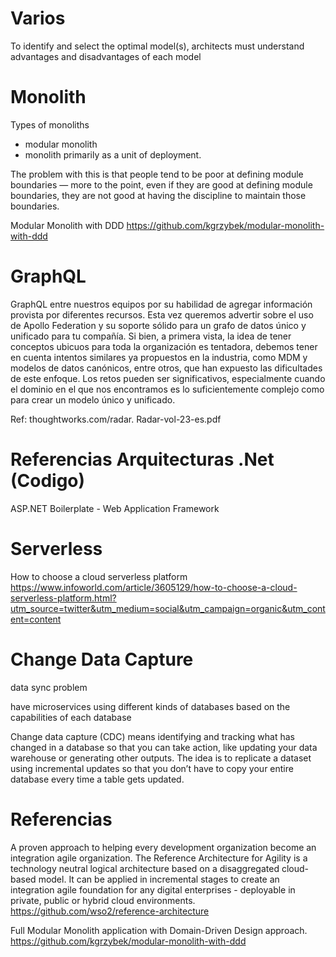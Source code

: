 
# Varios

To identify and select the optimal model(s), architects must understand advantages and disadvantages of each model 


# Monolith

Types of monoliths

- modular monolith
- monolith primarily as a unit of deployment.



The problem with this is that people tend to be poor at defining module boundaries — more to the point, even if they are good at defining module boundaries, they are not good at having the discipline to maintain those boundaries. 

Modular Monolith with DDD
https://github.com/kgrzybek/modular-monolith-with-ddd
 
 
 

# GraphQL

GraphQL entre nuestros equipos por su habilidad de agregar información provista por diferentes recursos. Esta vez queremos advertir sobre el uso de Apollo Federation y su soporte sólido para un grafo de datos único y unificado para tu compañía. Si bien, a primera vista, la idea de tener conceptos ubicuos para toda la organización es tentadora, debemos tener en cuenta intentos similares ya propuestos en la industria, como MDM y modelos de datos canónicos, entre otros, que han expuesto las dificultades de este  enfoque. Los retos pueden ser significativos, especialmente cuando el dominio en el que nos encontramos es lo suficientemente complejo como para crear un modelo único y unificado.

Ref: thoughtworks.com/radar. Radar-vol-23-es.pdf 


# Referencias Arquitecturas .Net (Codigo)

ASP.NET Boilerplate - Web Application Framework 


# Serverless 
How to choose a cloud serverless platform
https://www.infoworld.com/article/3605129/how-to-choose-a-cloud-serverless-platform.html?utm_source=twitter&utm_medium=social&utm_campaign=organic&utm_content=content


# Change Data Capture

data sync problem
 
have microservices using different kinds of databases based on the capabilities of each database

Change data capture (CDC) means identifying and tracking what has changed in a database so that you can take action, like updating your data warehouse or generating other outputs. The idea is to replicate a dataset using incremental updates so that you don’t have to copy your entire database every time a table gets updated.


# Referencias

A proven approach to helping every development organization become an integration agile organization. The Reference Architecture for Agility is a technology neutral logical architecture based on a disaggregated cloud-based model. It can be applied in incremental stages to create an integration agile foundation for any digital enterprises - deployable in private, public or hybrid cloud environments.
https://github.com/wso2/reference-architecture


 Full Modular Monolith application with Domain-Driven Design approach. 
https://github.com/kgrzybek/modular-monolith-with-ddd
